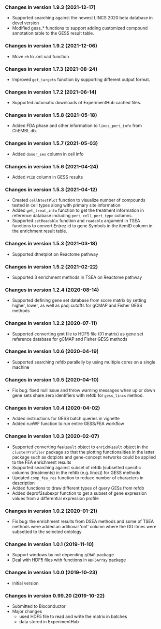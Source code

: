 ### Changes in version 1.9.3 (2021-12-17)
+ Supported searching against the newest LINCS 2020 beta database in 
devel version
+ Modified gess_* functions to support adding customized compound annotation 
table to the GESS result table.

### Changes in version 1.9.2 (2021-12-06)
+ Move `eh` to .onLoad function 

### Changes in version 1.7.3 (2021-08-24)
+ Improved `get_targets` function by supporting different output format.

### Changes in version 1.7.2 (2021-06-14)
+ Supported automatic downloads of ExperimentHub cached files.

### Changes in version 1.5.8 (2021-05-18)
+ Added FDA phase and other information to `lincs_pert_info` from ChEMBL db.

### Changes in version 1.5.7 (2021-05-03)
+ Added `donor_sex` column in cell info 

### Changes in version 1.5.6 (2021-04-24)
+ Added `PCID` column in GESS results

### Changes in version 1.5.3 (2021-04-12)
+ Created `cellNtestPlot` function to visualize number of compounds tested in 
cell types along with primary site information
+ Added `get_treat_info` function to get the treatment information in reference database 
including `pert`, `cell`, `pert_type` columns.
+ Supported `setReadable` function and `readable` argument in TSEA functions to 
convert Entrez id to gene Symbols in the itemID column in the enrichment result table.

### Changes in version 1.5.3 (2021-03-18)
+ Supported dtnetplot on Reactome pathway

### Changes in version 1.5.2 (2021-02-22)
+ Supported 3 enrichment methods in TSEA on Reactome pathway

### Changes in version 1.2.4 (2020-08-14)
+ Supported defining gene set database from score matrix by setting higher, lower,
as well as padj cutoffs for gCMAP and Fisher GESS methods

### Changes in version 1.2.2 (2020-07-11)
+ Supported converting gmt file to HDF5 file (01 matrix) as gene set reference 
database for gCMAP and Fisher GESS methods

### Changes in version 1.0.6 (2020-04-19)
+ Supported searching refdb parallelly by using multiple cores on a single machine

### Changes in version 1.0.5 (2020-04-10)
+ Fix bug: fixed null issue and throw warning messages when up or down gene 
sets share zero identifiers with refdb for `gess_lincs` method. 

### Changes in version 1.0.4 (2020-04-02)
+ Added instructions for GESS batch queries in vignette
+ Added runWF function to run entire GESS/FEA workflow

### Changes in version 1.0.3 (2020-02-07)
+ Supported converting `feaResult` object to `enrichResult` object in the
`clusterProfiler` package so that the plotting functionalities in the latter 
package such as dotplots and gene-concept networks could be applied to the
FEA enrichment results
+ Supported searching against subset of refdb (subsetted specific columns 
(treatments) in the refdb (e.g. lincs)) for GESS methods
+ Updated `comp_fea_res` function to reduce number of characters in description
+ Added functions to draw different types of query GESs from refdb
+ Added deprof2subexpr function to get a subset of gene expression values from 
a differential expression profile

### Changes in version 1.0.2 (2020-01-21)
+ Fix bug: the enrichment results from DSEA methods and some of TSEA methods
were added an aditional 'ont' column where the GO itmes were subsetted to the 
selected ontology

### Changes in version 1.0.1 (2019-11-10)
+ Support windows by not depending `gCMAP` package
+ Deal with HDF5 files with functions in `HDF5Array` package

### Changes in version 1.0.0 (2019-10-23)
+ Initial version 

### Changes in version 0.99.20 (2019-10-22)
+ Submitted to Bioconductor
+ Major changes
  - used HDF5 file to read and write the matrix in batches
  - data stored in ExperimentHub
